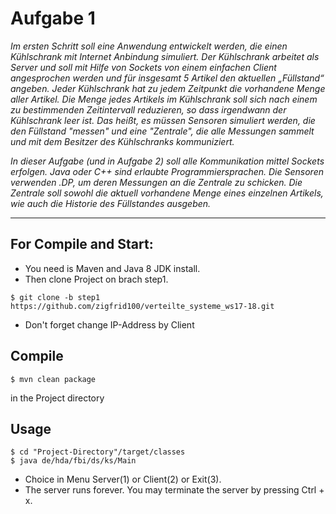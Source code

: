 # Aufgabe 1
_Im ersten Schritt soll eine Anwendung entwickelt werden, die einen Kühlschrank mit Internet Anbindung simuliert. 
Der Kühlschrank arbeitet als Server und soll mit Hilfe von Sockets von einem einfachen Client angesprochen werden 
und für insgesamt 5 Artikel den aktuellen „Füllstand“ angeben. Jeder Kühlschrank hat zu jedem Zeitpunkt 
die vorhandene Menge aller Artikel. Die Menge jedes Artikels im Kühlschrank soll sich nach einem zu bestimmenden Zeitintervall reduzieren,
so dass irgendwann der Kühlschrank leer ist. Das heißt, es müssen Sensoren simuliert werden, die den Füllstand "messen" 
und eine "Zentrale", die alle Messungen sammelt und mit dem Besitzer des Kühlschranks kommuniziert._

*In dieser Aufgabe (und in Aufgabe 2) soll alle Kommunikation mittel Sockets erfolgen. Java oder C++ sind erlaubte Programmiersprachen.*
*Die Sensoren verwenden .DP, um deren Messungen an die Zentrale zu schicken. Die Zentrale soll sowohl 
die aktuell vorhandene Menge eines einzelnen Artikels, wie auch die Historie des Füllstandes ausgeben.*

----------------------------------------------------------------------------------

## For Compile and Start: 

* You need is Maven and Java 8 JDK install.
* Then clone Project on brach step1.

```
$ git clone -b step1 https://github.com/zigfrid100/verteilte_systeme_ws17-18.git
```
* Don't forget change IP-Address by Client 

## Compile
```
$ mvn clean package 
```
in the Project directory
## Usage
```
$ cd "Project-Directory"/target/classes 
$ java de/hda/fbi/ds/ks/Main
```
* Choice in Menu Server(1) or Client(2) or Exit(3).
* The server runs forever. You may terminate the server by pressing Ctrl + x. 

